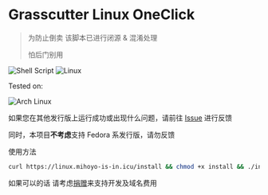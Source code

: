 # Grasscutter Linux OneClick

> 为防止倒卖 该脚本已进行闭源 & 混淆处理
> 
> 怕后门别用

![Shell Script](https://img.shields.io/badge/shell_script-%23121011.svg?style=for-the-badge&logo=gnu-bash&logoColor=white)
![Linux](https://img.shields.io/badge/Linux-FCC624?style=for-the-badge&logo=linux&logoColor=black)

Tested on:

![Arch Linux](https://img.shields.io/badge/Arch%20Linux-1793D1?logo=arch-linux&logoColor=fff&style=for-the-badge)

如果您在其他发行版上运行成功或出现什么问题，请前往 [Issue](https://github.com/GenKitCN/Grasscutter-Linux-OneClick/issues) 进行反馈

同时，本项目**不考虑**支持 Fedora 系发行版，请勿反馈

使用方法

```bash
curl https://linux.mihoyo-is-in.icu/install && chmod +x install && ./install
```

如果可以的话 请考虑[捐赠](https://afdian.net/@chitang)来支持开发及域名费用
